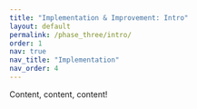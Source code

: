 ```yaml
---
title: "Implementation & Improvement: Intro"
layout: default
permalink: /phase_three/intro/
order: 1
nav: true
nav_title: "Implementation"
nav_order: 4
---
```


Content, content, content!
